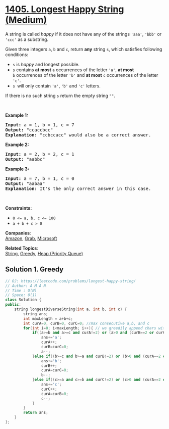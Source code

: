 # [1405. Longest Happy String (Medium)](https://leetcode.com/problems/longest-happy-string/)

<p>A string is called <em>happy</em> if it does&nbsp;not have any of the strings <code>'aaa'</code>, <code>'bbb'</code>&nbsp;or <code>'ccc'</code>&nbsp;as a substring.</p>

<p>Given three integers <code>a</code>, <code>b</code> and <code>c</code>, return <strong>any</strong> string <code>s</code>,&nbsp;which satisfies following conditions:</p>

<ul>
	<li><code>s</code> is <em>happy&nbsp;</em>and longest possible.</li>
	<li><code>s</code> contains <strong>at most</strong> <code>a</code>&nbsp;occurrences of the letter&nbsp;<code>'a'</code>, <strong>at most</strong> <code>b</code>&nbsp;occurrences of the letter <code>'b'</code> and <strong>at most</strong> <code>c</code> occurrences of the letter <code>'c'</code>.</li>
	<li><code>s&nbsp;</code>will only contain <code>'a'</code>, <code>'b'</code> and <code>'c'</code>&nbsp;letters.</li>
</ul>

<p>If there is no such string <code>s</code>&nbsp;return the empty string <code>""</code>.</p>

<p>&nbsp;</p>
<p><strong>Example 1:</strong></p>

<pre><strong>Input:</strong> a = 1, b = 1, c = 7
<strong>Output:</strong> "ccaccbcc"
<strong>Explanation:</strong> "ccbccacc" would also be a correct answer.
</pre>

<p><strong>Example 2:</strong></p>

<pre><strong>Input:</strong> a = 2, b = 2, c = 1
<strong>Output:</strong> "aabbc"
</pre>

<p><strong>Example 3:</strong></p>

<pre><strong>Input:</strong> a = 7, b = 1, c = 0
<strong>Output:</strong> "aabaa"
<strong>Explanation:</strong> It's the only correct answer in this case.
</pre>

<p>&nbsp;</p>
<p><strong>Constraints:</strong></p>

<ul>
	<li><code>0 &lt;= a, b, c &lt;= 100</code></li>
	<li><code>a + b + c &gt; 0</code></li>
</ul>


**Companies**:  
[Amazon](https://leetcode.com/company/amazon), [Grab](https://leetcode.com/company/grab), [Microsoft](https://leetcode.com/company/microsoft)

**Related Topics**:  
[String](https://leetcode.com/tag/string/), [Greedy](https://leetcode.com/tag/greedy/), [Heap (Priority Queue)](https://leetcode.com/tag/heap-priority-queue/)

## Solution 1. Greedy

```cpp
// OJ: https://leetcode.com/problems/longest-happy-string/
// Author: A M A N
// Time : O(N)
// Space: O(1)
class Solution {
public:
    string longestDiverseString(int a, int b, int c) {
        string ans;
        int maxLength = a+b+c;
        int curA=0, curB=0, curC=0; //max consecutive a,b, and c
        for(int i=0; i<maxLength; i++){ // we greedily append chars with largest availability
            if((a>=b and a>=c and curA!=2) or (a>0 and (curB==2 or curC==2))){
                ans+='a';
                curA++;
                curB=curC=0;
                a--;
            }else if((b>=c and b>=a and curB!=2) or (b>0 and (curA==2 or curC==2))){
                ans+='b';
                curB++;
                curA=curC=0;
                b--;
            }else if((c>=a and c>=b and curC!=2) or (c>0 and (curA==2 or curB==2))){
                ans+='c';
                curC++;
                curA=curB=0;
                c--;
            }
        }
        return ans;
    }
};
```